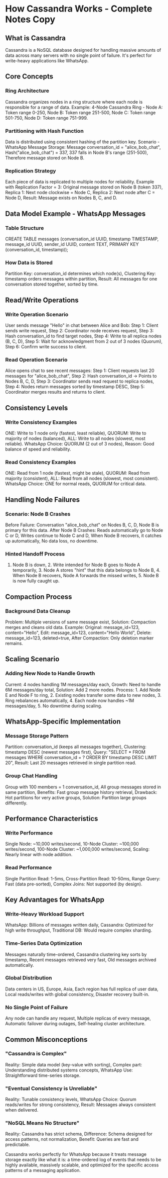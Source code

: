 # How Cassandra Works - Complete Notes Copy

## What is Cassandra
Cassandra is a NoSQL database designed for handling massive amounts of data across many servers with no single point of failure. It's perfect for write-heavy applications like WhatsApp.

## Core Concepts

### Ring Architecture
Cassandra organizes nodes in a ring structure where each node is responsible for a range of data. Example: 4-Node Cassandra Ring - Node A: Token range 0-250, Node B: Token range 251-500, Node C: Token range 501-750, Node D: Token range 751-999.

### Partitioning with Hash Function
Data is distributed using consistent hashing of the partition key. Scenario - WhatsApp Message Storage: Message conversation_id = "alice_bob_chat", Hash("alice_bob_chat") = 337, 337 falls in Node B's range (251-500), Therefore message stored on Node B.

### Replication Strategy
Each piece of data is replicated to multiple nodes for reliability. Example with Replication Factor = 3: Original message stored on Node B (token 337), Replica 1: Next node clockwise = Node C, Replica 2: Next node after C = Node D, Result: Message exists on Nodes B, C, and D.

## Data Model Example - WhatsApp Messages

### Table Structure
CREATE TABLE messages (conversation_id UUID, timestamp TIMESTAMP, message_id UUID, sender_id UUID, content TEXT, PRIMARY KEY (conversation_id, timestamp));

### How Data is Stored
Partition Key: conversation_id determines which node(s), Clustering Key: timestamp orders messages within partition, Result: All messages for one conversation stored together, sorted by time.

## Read/Write Operations

### Write Operation Scenario
User sends message "Hello" in chat between Alice and Bob: Step 1: Client sends write request, Step 2: Coordinator node receives request, Step 3: Hash conversation_id to find target nodes, Step 4: Write to all replica nodes (B, C, D), Step 5: Wait for acknowledgment from 2 out of 3 nodes (Quorum), Step 6: Confirm write success to client.

### Read Operation Scenario
Alice opens chat to see recent messages: Step 1: Client requests last 20 messages for "alice_bob_chat", Step 2: Hash conversation_id → Points to Nodes B, C, D, Step 3: Coordinator sends read request to replica nodes, Step 4: Nodes return messages sorted by timestamp DESC, Step 5: Coordinator merges results and returns to client.

## Consistency Levels

### Write Consistency Examples
ONE: Write to 1 node only (fastest, least reliable), QUORUM: Write to majority of nodes (balanced), ALL: Write to all nodes (slowest, most reliable). WhatsApp Choice: QUORUM (2 out of 3 nodes), Reason: Good balance of speed and reliability.

### Read Consistency Examples
ONE: Read from 1 node (fastest, might be stale), QUORUM: Read from majority (consistent), ALL: Read from all nodes (slowest, most consistent). WhatsApp Choice: ONE for normal reads, QUORUM for critical data.

## Handling Node Failures

### Scenario: Node B Crashes
Before Failure: Conversation "alice_bob_chat" on Nodes B, C, D, Node B is primary for this data. After Node B Crashes: Reads automatically go to Node C or D, Writes continue to Node C and D, When Node B recovers, it catches up automatically, No data loss, no downtime.

### Hinted Handoff Process
1. Node B is down, 2. Write intended for Node B goes to Node A temporarily, 3. Node A stores "hint" that this data belongs to Node B, 4. When Node B recovers, Node A forwards the missed writes, 5. Node B is now fully caught up.

## Compaction Process

### Background Data Cleanup
Problem: Multiple versions of same message exist, Solution: Compaction merges and cleans old data. Example: Original: message_id=123, content="Hello", Edit: message_id=123, content="Hello World", Delete: message_id=123, deleted=true, After Compaction: Only deletion marker remains.

## Scaling Scenario

### Adding New Node to Handle Growth
Current: 4 nodes handling 1M messages/day each, Growth: Need to handle 6M messages/day total, Solution: Add 2 more nodes. Process: 1. Add Node E and Node F to ring, 2. Existing nodes transfer some data to new nodes, 3. Ring rebalances automatically, 4. Each node now handles ~1M messages/day, 5. No downtime during scaling.

## WhatsApp-Specific Implementation

### Message Storage Pattern
Partition: conversation_id (keeps all messages together), Clustering: timestamp DESC (newest messages first), Query: "SELECT * FROM messages WHERE conversation_id = ? ORDER BY timestamp DESC LIMIT 20", Result: Last 20 messages retrieved in single partition read.

### Group Chat Handling
Group with 100 members = 1 conversation_id, All group messages stored in same partition, Benefits: Fast group message history retrieval, Drawback: Hot partitions for very active groups, Solution: Partition large groups differently.

## Performance Characteristics

### Write Performance
Single Node: ~10,000 writes/second, 10-Node Cluster: ~100,000 writes/second, 100-Node Cluster: ~1,000,000 writes/second, Scaling: Nearly linear with node addition.

### Read Performance
Single Partition Read: 1-5ms, Cross-Partition Read: 10-50ms, Range Query: Fast (data pre-sorted), Complex Joins: Not supported (by design).

## Key Advantages for WhatsApp

### Write-Heavy Workload Support
WhatsApp: Billions of messages written daily, Cassandra: Optimized for high write throughput, Traditional DB: Would require complex sharding.

### Time-Series Data Optimization
Messages naturally time-ordered, Cassandra clustering key sorts by timestamp, Recent messages retrieved very fast, Old messages archived automatically.

### Global Distribution
Data centers in US, Europe, Asia, Each region has full replica of user data, Local reads/writes with global consistency, Disaster recovery built-in.

### No Single Point of Failure
Any node can handle any request, Multiple replicas of every message, Automatic failover during outages, Self-healing cluster architecture.

## Common Misconceptions

### "Cassandra is Complex"
Reality: Simple data model (key-value with sorting), Complex part: Understanding distributed systems concepts, WhatsApp Use: Straightforward time-series storage.

### "Eventual Consistency is Unreliable"
Reality: Tunable consistency levels, WhatsApp Choice: Quorum reads/writes for strong consistency, Result: Messages always consistent when delivered.

### "NoSQL Means No Structure"
Reality: Cassandra has strict schema, Difference: Schema designed for access patterns, not normalization, Benefit: Queries are fast and predictable.

Cassandra works perfectly for WhatsApp because it treats message storage exactly like what it is: a time-ordered log of events that needs to be highly available, massively scalable, and optimized for the specific access patterns of a messaging application.
